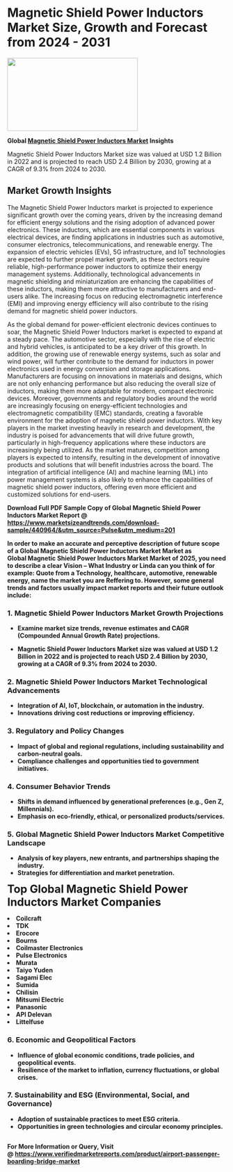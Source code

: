 <H1>Magnetic Shield Power Inductors Market Size, Growth and Forecast from 2024 - 2031</H1><img class="aligncenter size-medium wp-image-584254" src="https://thirdeyenews.in/wp-content/uploads/2024/09/Global-Market-Research-300x168.jpeg" alt="" width="300" height="168" /><p><strong>Global&nbsp;<a href="https://www.marketsizeandtrends.com/download-sample/440964/&amp;utm_source=Pulse&amp;utm_medium=201">Magnetic Shield Power Inductors Market</a> Insights</strong></p><p>Magnetic Shield Power Inductors Market size was valued at USD 1.2 Billion in 2022 and is projected to reach USD 2.4 Billion by 2030, growing at a CAGR of 9.3% from 2024 to 2030.</p><p><h2>Market Growth Insights</h2> <p>The Magnetic Shield Power Inductors market is projected to experience significant growth over the coming years, driven by the increasing demand for efficient energy solutions and the rising adoption of advanced power electronics. These inductors, which are essential components in various electrical devices, are finding applications in industries such as automotive, consumer electronics, telecommunications, and renewable energy. The expansion of electric vehicles (EVs), 5G infrastructure, and IoT technologies are expected to further propel market growth, as these sectors require reliable, high-performance power inductors to optimize their energy management systems. Additionally, technological advancements in magnetic shielding and miniaturization are enhancing the capabilities of these inductors, making them more attractive to manufacturers and end-users alike. The increasing focus on reducing electromagnetic interference (EMI) and improving energy efficiency will also contribute to the rising demand for magnetic shield power inductors. </p> <p><strong></strong></p> <p>As the global demand for power-efficient electronic devices continues to soar, the Magnetic Shield Power Inductors market is expected to expand at a steady pace. The automotive sector, especially with the rise of electric and hybrid vehicles, is anticipated to be a key driver of this growth. In addition, the growing use of renewable energy systems, such as solar and wind power, will further contribute to the demand for inductors in power electronics used in energy conversion and storage applications. Manufacturers are focusing on innovations in materials and designs, which are not only enhancing performance but also reducing the overall size of inductors, making them more adaptable for modern, compact electronic devices. Moreover, governments and regulatory bodies around the world are increasingly focusing on energy-efficient technologies and electromagnetic compatibility (EMC) standards, creating a favorable environment for the adoption of magnetic shield power inductors. With key players in the market investing heavily in research and development, the industry is poised for advancements that will drive future growth, particularly in high-frequency applications where these inductors are increasingly being utilized. As the market matures, competition among players is expected to intensify, resulting in the development of innovative products and solutions that will benefit industries across the board. The integration of artificial intelligence (AI) and machine learning (ML) into power management systems is also likely to enhance the capabilities of magnetic shield power inductors, offering even more efficient and customized solutions for end-users. <p><strong></p><p><span class=""><strong>Download Full PDF Sample Copy of Global Magnetic Shield Power Inductors Market Report</strong> @ <a href="https://www.marketsizeandtrends.com/download-sample/440964/&amp;utm_source=Pulse&amp;utm_medium=201" target="_blank">https://www.marketsizeandtrends.com/download-sample/440964/&amp;utm_source=Pulse&amp;utm_medium=201</a></span></p><p>In order to make an accurate and perceptive description of future scope of a Global&nbsp;Magnetic Shield Power Inductors Market Market as Global&nbsp;Magnetic Shield Power Inductors Market Market of 2025, you need to describe a clear Vision &ndash; What Industry or Linda can you think of for example: Quote from a Technology, healthcare, automotive, renewable energy, name the market you are Reffering to. However, some general trends and factors usually impact market reports and their future outlook include:</p><h3>1.&nbsp;<strong>Magnetic Shield Power Inductors Market Growth Projections</strong></h3><ul><li>Examine market size trends, revenue estimates and CAGR (Compounded Annual Growth Rate) projections.</li><li><p>Magnetic Shield Power Inductors Market size was valued at USD 1.2 Billion in 2022 and is projected to reach USD 2.4 Billion by 2030, growing at a CAGR of 9.3% from 2024 to 2030.</p></li></ul><h3>2.&nbsp;<strong>Magnetic Shield Power Inductors Market Technological Advancements</strong></h3><ul><li>Integration of AI, IoT, blockchain, or automation in the industry.</li><li>Innovations driving cost reductions or improving efficiency.</li></ul><h3>3.&nbsp;<strong>Regulatory and Policy Changes</strong></h3><ul><li>Impact of global and regional regulations, including sustainability and carbon-neutral goals.</li><li>Compliance challenges and opportunities tied to government initiatives.</li></ul><h3>4.&nbsp;<strong>Consumer Behavior Trends</strong></h3><ul><li>Shifts in demand influenced by generational preferences (e.g., Gen Z, Millennials).</li><li>Emphasis on eco-friendly, ethical, or personalized products/services.</li></ul><h3>5.&nbsp;<strong>Global Magnetic Shield Power Inductors Market Competitive Landscape</strong></h3><ul><li>Analysis of key players, new entrants, and partnerships shaping the industry.</li><li>Strategies for differentiation and market penetration.</li></ul><p data-pm-slice="1 1 []"><span style="color: inherit; font-family: inherit; font-size: 25px;">Top Global Magnetic Shield Power Inductors Market Companies</span></p><div class="" data-test-id=""><p><li>Coilcraft</li><li> TDK</li><li> Erocore</li><li> Bourns</li><li> Coilmaster Electronics</li><li> Pulse Electronics</li><li> Murata</li><li> Taiyo Yuden</li><li> Sagami Elec</li><li> Sumida</li><li> Chilisin</li><li> Mitsumi Electric</li><li> Panasonic</li><li> API Delevan</li><li> Littelfuse</li></p></div><h3>6.&nbsp;<strong>Economic and Geopolitical Factors</strong></h3><ul><li>Influence of global economic conditions, trade policies, and geopolitical events.</li><li>Resilience of the market to inflation, currency fluctuations, or global crises.</li></ul><h3>7.&nbsp;<strong>Sustainability and ESG (Environmental, Social, and Governance)</strong></h3><ul><li>Adoption of sustainable practices to meet ESG criteria.</li><li>Opportunities in green technologies and circular economy principles.</li></ul><h2><strong style="font-size: 14px;">For More Information or Query, Visit @&nbsp;</strong><a style="background-color: #ffffff; font-size: 14px;" href="https://www.marketsizeandtrends.com/report/magnetic-shield-power-inductors-market/" target="_blank">https://www.verifiedmarketreports.com/product/airport-passenger-boarding-bridge-market</a></h2>
